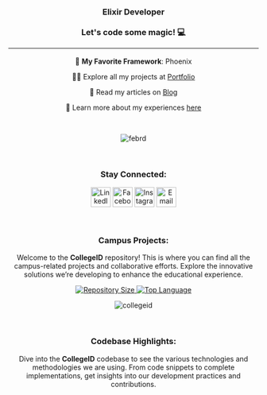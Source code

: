 <h3 align="center">Elixir Developer <br> <br>Let's code some magic! 💻<hr></h3>

<div align="center">

🌱 **My Favorite Framework**: Phoenix

👨‍💻 Explore all my projects at [Portfolio](https://febrian.id/portfolio)

📝 Read my articles on [Blog](https://febrian.id/blog)

📄 Learn more about my experiences [here](https://febrian.id)

<br/>

<p>
  <img align="center" src="https://github-readme-stats.vercel.app/api/top-langs?username=febrd&show_icons=true&locale=en&layout=compact" alt="febrd" />
</p>

<br/>

<h3 align="center">Stay Connected:</h3>

<p align="center">
  <a href="https://linkedin.com/in/febrid" target="blank"><img src="https://cdn-icons-png.flaticon.com/512/145/145807.png" alt="LinkedIn" height="40" width="40" /></a>
  <a href="https://fb.com/febri.ansah.d" target="blank"><img src="https://cdn-icons-png.flaticon.com/512/2504/2504903.png" alt="Facebook" height="40" width="40" /></a>
  <a href="https://instagram.com/febr.id" target="blank"><img src="https://cdn-icons-png.flaticon.com/512/1409/1409946.png" alt="Instagram" height="40" width="40" /></a>
  <a href="mailto:halo@febrian.id" target="blank"><img src="https://cdn-icons-png.flaticon.com/512/726/726623.png" alt="Email" height="40" width="40" /></a>
</p>

<br/>

<h3 align="center">Campus Projects:</h3>

<p align="center">
  Welcome to the <strong>CollegeID</strong> repository! This is where you can find all the campus-related projects and collaborative efforts. Explore the innovative solutions we’re developing to enhance the educational experience.
</p>

<p align="center">
  <a href="https://github.com/febrd/collegeid">
    <img src="https://img.shields.io/github/repo-size/febrd/collegeid" alt="Repository Size" />
  </a>
  <a href="https://github.com/febrd/collegeid">
    <img src="https://img.shields.io/github/languages/top/febrd/collegeid" alt="Top Language" />
  </a>
</p>

<p align="center">
  <img align="center" src="https://github-readme-stats.vercel.app/api/top-langs?username=febrd&repo=collegeid&show_icons=true&locale=en&layout=compact" alt="collegeid" />
</p>

<br/>

<h3 align="center">Codebase Highlights:</h3>

<p align="center">
  Dive into the <strong>CollegeID</strong> codebase to see the various technologies and methodologies we are using. From code snippets to complete implementations, get insights into our development practices and contributions.
</p>

</div>
